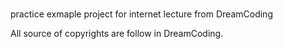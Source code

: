 # 
practice exmaple project for internet lecture from DreamCoding

All source of copyrights are follow in DreamCoding.
